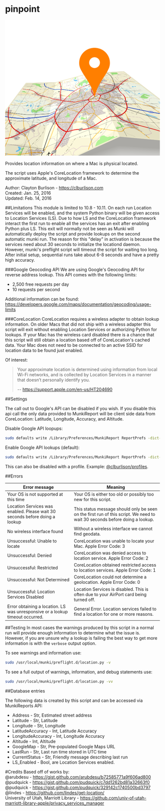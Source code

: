 pinpoint
===

![pinpoint logo](/support_files/pinpoint-logo.png)



Provides location information on where a Mac is physical located.

The script uses Apple's CoreLocation framework to determine the approximate latitude, and longitude of a Mac.

Author: Clayton Burlison - https://clburlison.com  
Created: Jan. 25, 2016  
Updated: Feb. 14, 2016  


##Limitations
This module is limited to 10.8 - 10.11. On each run Location Services will be enabled, and the system Python binary will be given access to Location Services (LS). Due to how LS and the CoreLocation framework interact the first run to enable all the services has an exit after enabling Python plus LS. This exit will normally not be seen as Munki will automatically deploy the script and provide lookups on the second automatic munki run. The reason for this "delay" in activation is because the services need about 30 seconds to initialize the locationd daemon. However, munki's preflight script will timeout the script for waiting too long. After initial setup, sequential runs take about 6-8 seconds and have a pretty high accuracy.

###Google Geocoding API
We are using Google's Geocoding API for reverse address lookup. This API comes with the following limits: 

* 2,500 free requests per day
* 10 requests per second

Additional information can be found: https://developers.google.com/maps/documentation/geocoding/usage-limits

###CoreLocation
CoreLocation requires a wireless adapter to obtain lookup information. On older Macs that did not ship with a wireless adapter this script will exit without enabling Location Services or authorizing Python for lookups. If your Mac has the wireless card disabled there is a chance that this script will still obtain a location based off of CoreLocation's cached data. Your Mac does not need to be connected to an active SSID for location data to be found just enabled.

Of interest:
> Your approximate location is determined using information from local Wi-Fi networks, and is collected by Location Services in a manner that doesn’t personally identify you.
>
> -- https://support.apple.com/en-us/HT204690

##Settings

The call out to Google's API can be disabled if you wish. If you disable this api call the only data provided to MunkiReport will be client side data from CoreLocation: Latitude, Longitude, Accuracy, and Altitude.

Disable Google API loopups:

```bash
sudo defaults write /Library/Preferences/MunkiReport ReportPrefs -dict-add location_address_lookup -bool False
````

Enable Google API lookups (default):
```bash
sudo defaults write /Library/Preferences/MunkiReport ReportPrefs -dict-add location_address_lookup -bool True
```

This can also be disabled with a profile. Example: [@clburlison/profiles](https://github.com/clburlison/profiles/blob/master/clburlison/MunkiReportDisableAddressLookups.mobileconfig).

##Errors 

| Error message  |  Meaning |
|---|---|
| Your OS is not supported at this time  | Your OS is either too old or possibly too new for this script. |
| Location Services was enabled. Please wait 30 seconds before doing a lookup | This status message should only be seen on the first run of this script. We need to wait 30 seconds before doing a lookup. |
| No wireless interface found | Without a wireless interface we cannot find geodata. |
| Unsuccessful: Unable to locate  | CoreLocation was unable to locate your Mac. Apple Error Code: 3 |
| Unsuccessful: Denied  | CoreLocation was denied access to location service. Apple Error Code: 2  |
| Unsuccessful: Restricted  | CoreLocation obtained restricted access to location services. Apple Error Code: 1  |
| Unsuccessful: Not Determined | CoreLocation could not determine a geolocation. Apple Error Code: 0 |
| Unsuccessful: Location Services Disabled | Location Services is disabled. This is often due to your AirPort card being turned off. | 
| Error obtaining a location. LS was unresponsive or a lookup timeout occurred. | General Error. Location services failed to find a location for one or more reasons. |

##Testing
In most cases the warnings produced by this script in a normal run will provide enough information to determine what the issue is. However, if you are unsure why a lookup is failing the best way to get more information is with the `verbose` output option.

To see warnings and information use:
```bash
sudo /usr/local/munki/preflight.d/location.py -v
```

To see a full output of warnings, information, and debug statements use:
```bash
sudo /usr/local/munki/preflight.d/location.py -vv
```

##Database entries

The following data is created by this script and can be accessed via MunkiReports API:

* Address - Str, Estimated street address
* Latitude - Str, Latitude
* Longitude - Str, Longitude
* LatitudeAccuracy - Int, Latitude Accuracy
* LongitudeAccuracy - Int, Longitude Accuracy
* Altitude - Int, Altitude
* GoogleMap - Str, Pre-populated Google Maps URL
* LastRun - Str, Last run time stored in UTC time
* CurrentStatus - Str, Friendly message describing last run
* LS_Enabled - Bool, are Location Services enabled.

#Credits
Based off of works by:  
@arubdesu - https://gist.github.com/arubdesu/b72585771a9f606ad800  
@pudquick - https://gist.github.com/pudquick/c7dd1262bd81a32663f0  
@pudquick - https://gist.github.com/pudquick/329142c1740500bd3797  
@lindes   - https://github.com/lindes/get-location/  
University of Utah, Marriott Library - https://github.com/univ-of-utah-marriott-library-apple/privacy_services_manager  